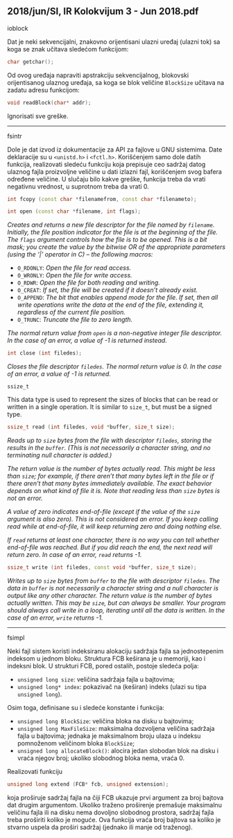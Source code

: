 2018/jun/SI, IR Kolokvijum 3 - Jun 2018.pdf
--------------------------------------------------------------------------------
ioblock

Dat je neki sekvencijalni, znakovno orijentisani ulazni uređaj (ulazni tok) sa koga se znak
učitava sledećom funkcijom:
```cpp
char getchar();
```
Od ovog uređaja napraviti apstrakciju sekvencijalnog, blokovski orijentisanog ulaznog
uređaja, sa koga se blok veličine `BlockSize` učitava na zadatu adresu funkcijom:
```cpp
void readBlock(char* addr);
```
Ignorisati sve greške.

--------------------------------------------------------------------------------
fsintr

Dole je dat izvod iz dokumentacije za API za fajlove u GNU sistemima. Date deklaracije su u
`<unistd.h>` i `<fctl.h>`. Korišćenjem samo dole datih funkcija, realizovati sledeću funkciju
koja prepisuje ceo sadržaj datog ulaznog fajla proizvoljne veličine u dati izlazni fajl,
korišćenjem svog bafera određene veličine. U slučaju bilo kakve greške, funkcija treba da
vrati negativnu vrednost, u suprotnom treba da vrati 0.
```cpp
int fcopy (const char *filenamefrom, const char *filenameto);
```
```cpp
int open (const char *filename, int flags);
```
*Creates and returns a new file descriptor for the file named by `filename`. Initially, the file position indicator for the file is at the beginning of the file.  The `flags` argument controls how the file is to be opened. This is a bit mask; you create the value by the bitwise OR of the appropriate parameters (using the ‘|’ operator in C) – the following macros:*

* `O_RDONLY`: *Open the file for read access.*
* `O_WRONLY`: *Open the file for write access.*
* `O_RDWR`: *Open the file for both reading and writing.*
* `O_CREAT`: *If set, the file will be created if it doesn’t already exist.*
* `O_APPEND`: *The bit that enables append mode for the file. If set, then all write operations write the data at the end of the file, extending it, regardless of the current file position.*
* `O_TRUNC`: *Truncate the file to zero length.*

*The normal return value from `open` is a non-negative integer file descriptor. In the case of an error, a value of -1 is returned instead.*
```cpp
int close (int filedes);
```
*Closes the file descriptor `filedes`. The normal return value is 0. In the case of an error,  a value of -1 is returned.*

`ssize_t`

This data type is used to represent the sizes of blocks that can be read or written in a single operation.  It is
similar to `size_t`, but must be a signed type.
```cpp
ssize_t read (int filedes, void *buffer, size_t size);
```
*Reads up to `size` bytes from the file with descriptor `filedes`,  storing the results in the `buffer`.  (This is not necessarily a character string, and no terminating null character is added.)*

*The return value is the number of bytes actually read. This might be less than `size`; for example, if there aren’t that many bytes left in the file or if there aren’t that many bytes immediately available. The exact behavior depends on what kind of file it is. Note that reading less than `size` bytes is not an error.*

*A value of zero indicates end-of-file (except if the value of the `size` argument is also zero).  This is not considered an error. If you keep calling read while at end-of-file,  it will keep returning zero and doing nothing else.*

*If `read` returns at least one character, there is no way you can tell whether end-of-file was reached. But if you did reach the end, the next read will return zero. In case of an error, `read` returns -1.*
```cpp
ssize_t write (int filedes, const void *buffer, size_t size);
```
*Writes up to `size` bytes from `buffer` to the file with descriptor `filedes`. The data in `buffer` is not necessarily a character string and a null character is output like any other character. The return value is the number of bytes actually written.  This may be `size`,  but can always be smaller. Your program should always call write in a loop, iterating until all the data is written. In the case of an error, `write` returns -1.*

--------------------------------------------------------------------------------
fsimpl

Neki fajl sistem koristi indeksiranu alokaciju sadržaja fajla sa jednostepenim indeksom u
jednom bloku. Struktura FCB keširana je u memoriji, kao i indeksni blok. U strukturi FCB,
pored ostalih, postoje sledeća polja:

- `unsigned long size`: veličina sadržaja fajla u bajtovima;
- `unsigned long* index`:  pokazivač na (keširan) indeks (ulazi su tipa `unsigned long`).

Osim toga, definisane su i sledeće konstante i funkcija:

- `unsigned long BlockSize`: veličina bloka na disku u bajtovima;
- `unsigned long MaxFileSize`: maksimalna dozvoljena veličina sadržaja fajla u
bajtovima;  jednaka je maksimalnom broju ulaza u indeksu pomnoženom veličinom
bloka `BlockSize`;
- `unsigned long allocateBlock()`:  alocira jedan slobodan blok na disku i vraća
njegov broj; ukoliko slobodnog bloka nema, vraća 0.

Realizovati funkciju
```cpp
unsigned long extend (FCB* fcb, unsigned extension);
```
koja proširuje sadržaj fajla na čiji FCB ukazuje prvi argument za broj bajtova dat drugim
argumentom.  Ukoliko traženo proširenje premašuje maksimalnu veličinu fajla ili na disku
nema dovoljno slobodnog prostora, sadržaj fajla treba proširiti koliko je moguće. Ova funkcija
vraća broj bajtova sa koliko je stvarno uspela da proširi sadržaj (jednako ili manje od
traženog).
